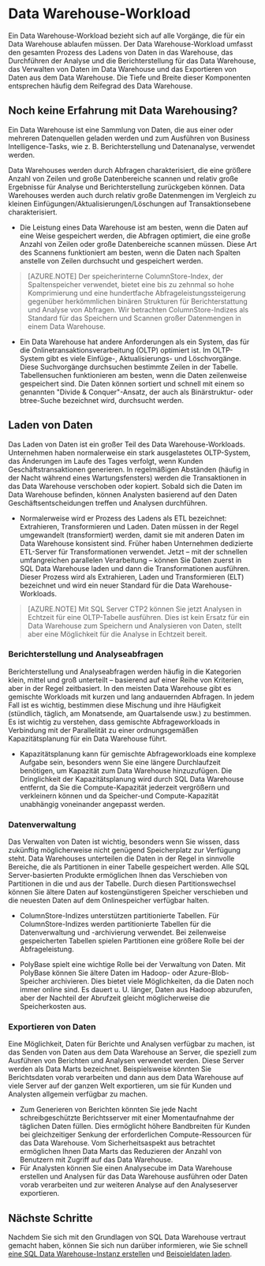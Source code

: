 <properties
   pageTitle="Data Warehouse-Workload"
   description="Die Flexibilität von SQL Data Warehouse ermöglicht Ihnen das Vergrößern, Verkleinern oder Anhalten der Rechenleistung mithilfe eines Schiebereglers für Data Warehouse-Einheiten (DWUs). Dieser Artikel beschreibt die Data Warehouse-Metriken und deren Beziehung zu DWUs. "
   services="sql-data-warehouse"
   documentationCenter="NA"
   authors="barbkess"
   manager="barbkess"
   editor=""/>

<tags
   ms.service="sql-data-warehouse"
   ms.devlang="NA"
   ms.topic="get-started-article"
   ms.tgt_pltfrm="NA"
   ms.workload="data-services"
   ms.date="07/01/2016"
   ms.author="barbkess;mausher;jrj;sonyama"/>


# Data Warehouse-Workload
Ein Data Warehouse-Workload bezieht sich auf alle Vorgänge, die für ein Data Warehouse ablaufen müssen. Der Data Warehouse-Workload umfasst den gesamten Prozess des Ladens von Daten in das Warehouse, das Durchführen der Analyse und die Berichterstellung für das Data Warehouse, das Verwalten von Daten im Data Warehouse und das Exportieren von Daten aus dem Data Warehouse. Die Tiefe und Breite dieser Komponenten entsprechen häufig dem Reifegrad des Data Warehouse.


## Noch keine Erfahrung mit Data Warehousing?
Ein Data Warehouse ist eine Sammlung von Daten, die aus einer oder mehreren Datenquellen geladen werden und zum Ausführen von Business Intelligence-Tasks, wie z. B. Berichterstellung und Datenanalyse, verwendet werden.

Data Warehouses werden durch Abfragen charakterisiert, die eine größere Anzahl von Zeilen und große Datenbereiche scannen und relativ große Ergebnisse für Analyse und Berichterstellung zurückgeben können. Data Warehouses werden auch durch relativ große Datenmengen im Vergleich zu kleinen Einfügungen/Aktualisierungen/Löschungen auf Transaktionsebene charakterisiert.

- Die Leistung eines Data Warehouse ist am besten, wenn die Daten auf eine Weise gespeichert werden, die Abfragen optimiert, die eine große Anzahl von Zeilen oder große Datenbereiche scannen müssen. Diese Art des Scannens funktioniert am besten, wenn die Daten nach Spalten anstelle von Zeilen durchsucht und gespeichert werden.

>[AZURE.NOTE] Der speicherinterne ColumnStore-Index, der Spaltenspeicher verwendet, bietet eine bis zu zehnmal so hohe Komprimierung und eine hundertfache Abfrageleistungssteigerung gegenüber herkömmlichen binären Strukturen für Berichterstattung und Analyse von Abfragen. Wir betrachten ColumnStore-Indizes als Standard für das Speichern und Scannen großer Datenmengen in einem Data Warehouse.

- Ein Data Warehouse hat andere Anforderungen als ein System, das für die Onlinetransaktionsverarbeitung (OLTP) optimiert ist. Im OLTP-System gibt es viele Einfüge-, Aktualisierungs- und Löschvorgänge. Diese Suchvorgänge durchsuchen bestimmte Zeilen in der Tabelle. Tabellensuchen funktionieren am besten, wenn die Daten zeilenweise gespeichert sind. Die Daten können sortiert und schnell mit einem so genannten "Divide & Conquer"-Ansatz, der auch als Binärstruktur- oder btree-Suche bezeichnet wird, durchsucht werden.


## Laden von Daten
Das Laden von Daten ist ein großer Teil des Data Warehouse-Workloads. Unternehmen haben normalerweise ein stark ausgelastetes OLTP-System, das Änderungen im Laufe des Tages verfolgt, wenn Kunden Geschäftstransaktionen generieren. In regelmäßigen Abständen (häufig in der Nacht während eines Wartungsfensters) werden die Transaktionen in das Data Warehouse verschoben oder kopiert. Sobald sich die Daten im Data Warehouse befinden, können Analysten basierend auf den Daten Geschäftsentscheidungen treffen und Analysen durchführen.

- Normalerweise wird er Prozess des Ladens als ETL bezeichnet: Extrahieren, Transformieren und Laden. Daten müssen in der Regel umgewandelt (transformiert) werden, damit sie mit anderen Daten im Data Warehouse konsistent sind. Früher haben Unternehmen dedizierte ETL-Server für Transformationen verwendet. Jetzt – mit der schnellen umfangreichen parallelen Verarbeitung – können Sie Daten zuerst in SQL Data Warehouse laden und dann die Transformationen ausführen. Dieser Prozess wird als Extrahieren, Laden und Transformieren (ELT) bezeichnet und wird ein neuer Standard für die Data Warehouse-Workloads.

> [AZURE.NOTE] Mit SQL Server CTP2 können Sie jetzt Analysen in Echtzeit für eine OLTP-Tabelle ausführen. Dies ist kein Ersatz für ein Data Warehouse zum Speichern und Analysieren von Daten, stellt aber eine Möglichkeit für die Analyse in Echtzeit bereit.

### Berichterstellung und Analyseabfragen
Berichterstellung und Analyseabfragen werden häufig in die Kategorien klein, mittel und groß unterteilt – basierend auf einer Reihe von Kriterien, aber in der Regel zeitbasiert. In den meisten Data Warehouse gibt es gemischte Workloads mit kurzen und lang andauernden Abfragen. In jedem Fall ist es wichtig, bestimmen diese Mischung und ihre Häufigkeit (stündlich, täglich, am Monatsende, am Quartalsende usw.) zu bestimmen. Es ist wichtig zu verstehen, dass gemischte Abfrageworkloads in Verbindung mit der Parallelität zu einer ordnungsgemäßen Kapazitätsplanung für ein Data Warehouse führt.

- Kapazitätsplanung kann für gemischte Abfrageworkloads eine komplexe Aufgabe sein, besonders wenn Sie eine längere Durchlaufzeit benötigen, um Kapazität zum Data Warehouse hinzuzufügen. Die Dringlichkeit der Kapazitätsplanung wird durch SQL Data Warehouse entfernt, da Sie die Compute-Kapazität jederzeit vergrößern und verkleinern können und da Speicher-und Compute-Kapazität unabhängig voneinander angepasst werden.

### Datenverwaltung
Das Verwalten von Daten ist wichtig, besonders wenn Sie wissen, dass zukünftig möglicherweise nicht genügend Speicherplatz zur Verfügung steht. Data Warehouses unterteilen die Daten in der Regel in sinnvolle Bereiche, die als Partitionen in einer Tabelle gespeichert werden. Alle SQL Server-basierten Produkte ermöglichen Ihnen das Verschieben von Partitionen in die und aus der Tabelle. Durch diesen Partitionswechsel können Sie ältere Daten auf kostengünstigeren Speicher verschieben und die neuesten Daten auf dem Onlinespeicher verfügbar halten.

- ColumnStore-Indizes unterstützen partitionierte Tabellen. Für ColumnStore-Indizes werden partitionierte Tabellen für die Datenverwaltung und -archivierung verwendet. Bei zeilenweise gespeicherten Tabellen spielen Partitionen eine größere Rolle bei der Abfrageleistung.

- PolyBase spielt eine wichtige Rolle bei der Verwaltung von Daten. Mit PolyBase können Sie ältere Daten im Hadoop- oder Azure-Blob-Speicher archivieren. Dies bietet viele Möglichkeiten, da die Daten noch immer online sind. Es dauert u. U. länger, Daten aus Hadoop abzurufen, aber der Nachteil der Abrufzeit gleicht möglicherweise die Speicherkosten aus.

### Exportieren von Daten
Eine Möglichkeit, Daten für Berichte und Analysen verfügbar zu machen, ist das Senden von Daten aus dem Data Warehouse an Server, die speziell zum Ausführen von Berichten und Analysen verwendet werden. Diese Server werden als Data Marts bezeichnet. Beispielsweise könnten Sie Berichtsdaten vorab verarbeiten und dann aus dem Data Warehouse auf viele Server auf der ganzen Welt exportieren, um sie für Kunden und Analysten allgemein verfügbar zu machen.

- Zum Generieren von Berichten könnten Sie jede Nacht schreibgeschützte Berichtsserver mit einer Momentaufnahme der täglichen Daten füllen. Dies ermöglicht höhere Bandbreiten für Kunden bei gleichzeitiger Senkung der erforderlichen Compute-Ressourcen für das Data Warehouse. Vom Sicherheitsaspekt aus betrachtet ermöglichen Ihnen Data Marts das Reduzieren der Anzahl von Benutzern mit Zugriff auf das Data Warehouse.
- Für Analysten können Sie einen Analysecube im Data Warehouse erstellen und Analysen für das Data Warehouse ausführen oder Daten vorab verarbeiten und zur weiteren Analyse auf den Analyseserver exportieren.

## Nächste Schritte
Nachdem Sie sich mit den Grundlagen von SQL Data Warehouse vertraut gemacht haben, können Sie sich nun darüber informieren, wie Sie schnell [eine SQL Data Warehouse-Instanz erstellen][] und [Beispieldaten laden][].

<!--Image references-->

<!--Article references-->
[Beispieldaten laden]: ./sql-data-warehouse-load-sample-databases.md
[eine SQL Data Warehouse-Instanz erstellen]: ./sql-data-warehouse-get-started-provision.md

<!--MSDN references-->

<!--Other web references-->

<!---HONumber=AcomDC_0706_2016-->